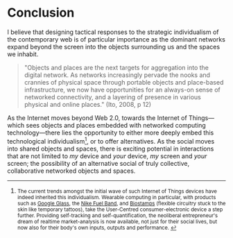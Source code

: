 # Conclusion

I believe that designing tactical responses to the strategic individualism of the contemporary web is of particular importance as the dominant networks expand beyond the screen into the objects surrounding us and the spaces we inhabit.

> "Objects and places are the next targets for aggregation into the digital network. As networks increasingly pervade the nooks and crannies of physical space through portable objects and place-based infrastructure, we now have opportunities for an always-on sense of networked connectivity, and a layering of presence in various physical and online places." (Ito, 2008, p 12)

As the Internet moves beyond Web 2.0, towards the Internet of Things—which sees objects and places embedded with networked computing technology—there lies the opportunity to either more deeply embed this technological individualism[<sup id="fn1link">1</sup>](#fn1), or to offer alternatives. As the social moves into shared objects and spaces, there is exciting potential in interactions that are not limited to *my* device and *your* device, *my* screen and *your* screen; the possibility of an alternative social of truly collective, collaborative networked objects and spaces.

- - - - - - - - - - - - - - - - - - - - - - - - - - - - - - - - 

1. <small id="1">The current trends amongst the initial wave of such Internet of Things devices have indeed inherited this individualism. Wearable computing in particular, with products such as [Google Glass](https://plus.google.com/+projectglass), the [Nike Fuel Band](http://www.nike.com/us/en_us/lp/nikeplus-fuelband), and [Biostamps](http://bostinno.com/2012/12/17/mc10-raises-10-million-series-c/) (flexible circuitry stuck to the skin like temporary tattoos), take the User-Centred consumer-electronic device a step further. Providing self-tracking and self-quantification, the neoliberal entrepreneur's dream of realtime market-analysis is now available, not just for their social lives, but now also for their body's own inputs, outputs and performance. [&#8617;](#fn1)</small>



